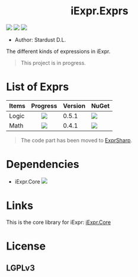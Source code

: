 <div align="center">
    <!--<img src="./resources/images/core.png" width = "8%"/>-->
    <h1>iExpr.Exprs</h1>
</div>

![](https://img.shields.io/badge/framework-.netstandard2.0-blue.svg)
![](https://img.shields.io/badge/build-passing-brightgreen.svg)
![](http://progressed.io/bar/60?title=done)

[x]: [![](https://img.shields.io/badge/nuget-v0.3-brightgreen.svg)](https://www.nuget.org/packages/iExpr.Core/0.3.0)

+ Author: Stardust D.L.

The different kinds of expressions in iExpr.

> This project is in progress.

# List of Exprs

|Items          | Progress                          |   Version | NuGet|
| ------------- |:-------------:                    | --------- |------|
| Logic         | ![](http://progressed.io/bar/100) | 0.5.1     |[![](https://img.shields.io/badge/nuget-v0.5.1-brightgreen.svg)](https://www.nuget.org/packages/iExpr.Exprs.Logic/0.5.1)|
| Math          | ![](http://progressed.io/bar/50)  | 0.4.1     |[![](https://img.shields.io/badge/nuget-v0.4.1-brightgreen.svg)](https://www.nuget.org/packages/iExpr.Exprs.Math/0.4.1)|

> The code part has been moved to [ExprSharp](https://github.com/ExprSharp).

# Dependencies

+ iExpr.Core [![](https://img.shields.io/badge/version-0.5.2-blue.svg)](https://github.com/iExpr/iExpr.Core)

# Links

This is the core library for iExpr: [iExpr.Core](https://github.com/iExpr/iExpr.Core)

# License

## LGPLv3